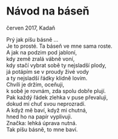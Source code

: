 # Návod na báseň
  červen 2017, Kadaň

Prý jak píšu básně ...  
Je to prosté. Ta báseň ve mne sama roste.  
A jak na podzim pod jabloní,  
kdy země zralá vábně voní,  
kdy stačí vybrat sobě ty nejsladší plody,  
já potápím se v proudy živé vody  
a ty nejsladší řádky klidně lovím.  
Chvíli je držím, oceňuji,  
k sobě je rovnám, zda spolu dobře plují.  
Pak každý řádek zlehka v puse převaluji,  
dokud mi chuť svou neprozradí.  
A když mě baví, když mi chutná,  
hned ho na papír vyplivuji.  
Značka: lehká úprava nutná.  
Tak píšu básně, to mne baví.  
